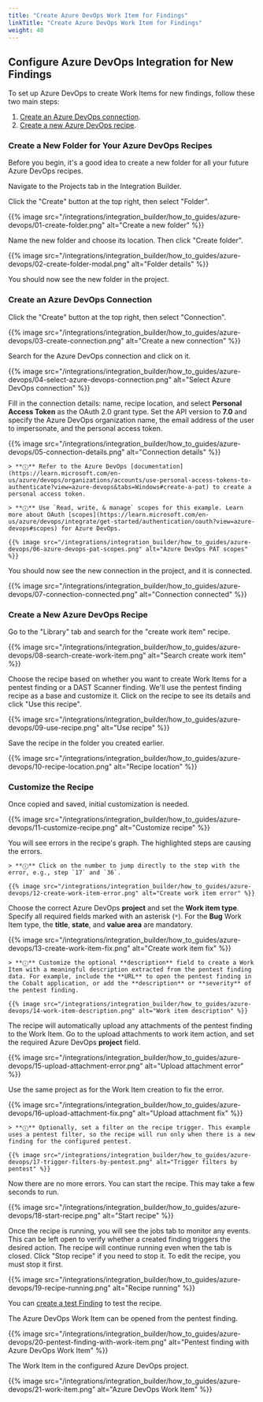 ```yaml
---
title: "Create Azure DevOps Work Item for Findings"
linkTitle: "Create Azure DevOps Work Item for Findings"
weight: 40
---
```


## Configure Azure DevOps Integration for New Findings

To set up Azure DevOps to create Work Items for new findings, follow these two main steps:

1. [Create an Azure DevOps connection](#create-an-azure-devops-connection).
2. [Create a new Azure DevOps recipe](#create-a-new-azure-devops-recipe).

### Create a New Folder for Your Azure DevOps Recipes

Before you begin, it's a good idea to create a new folder for all your future Azure DevOps recipes.

Navigate to the Projects tab in the Integration Builder.

Click the "Create" button at the top right, then select "Folder".

{{% image src="/integrations/integration_builder/how_to_guides/azure-devops/01-create-folder.png" alt="Create a new folder" %}}

Name the new folder and choose its location. Then click "Create folder".

{{% image src="/integrations/integration_builder/how_to_guides/azure-devops/02-create-folder-modal.png" alt="Folder details" %}}

You should now see the new folder in the project.

### Create an Azure DevOps Connection

Click the "Create" button at the top right, then select "Connection".

{{% image src="/integrations/integration_builder/how_to_guides/azure-devops/03-create-connection.png" alt="Create a new connection" %}}

Search for the Azure DevOps connection and click on it.

{{% image src="/integrations/integration_builder/how_to_guides/azure-devops/04-select-azure-devops-connection.png" alt="Select Azure DevOps connection" %}}

Fill in the connection details: name, recipe location, and select **Personal Access Token** as the OAuth 2.0 grant type. Set the API version to **7.0** and specify the Azure DevOps organization name, the email address of the user to impersonate, and the personal access token.

{{% image src="/integrations/integration_builder/how_to_guides/azure-devops/05-connection-details.png" alt="Connection details" %}}

    > **ⓘ** Refer to the Azure DevOps [documentation](https://learn.microsoft.com/en-us/azure/devops/organizations/accounts/use-personal-access-tokens-to-authenticate?view=azure-devops&tabs=Windows#create-a-pat) to create a personal access token.

    > **ⓘ** Use `Read, write, & manage` scopes for this example. Learn more about OAuth [scopes](https://learn.microsoft.com/en-us/azure/devops/integrate/get-started/authentication/oauth?view=azure-devops#scopes) for Azure DevOps.

    {{% image src="/integrations/integration_builder/how_to_guides/azure-devops/06-azure-devops-pat-scopes.png" alt="Azure DevOps PAT scopes" %}}

You should now see the new connection in the project, and it is connected.

{{% image src="/integrations/integration_builder/how_to_guides/azure-devops/07-connection-connected.png" alt="Connection connected" %}}

### Create a New Azure DevOps Recipe

Go to the "Library" tab and search for the "create work item" recipe.

{{% image src="/integrations/integration_builder/how_to_guides/azure-devops/08-search-create-work-item.png" alt="Search create work item" %}}

Choose the recipe based on whether you want to create Work Items for a pentest finding or a DAST Scanner finding. We'll use the pentest finding recipe as a base and customize it. Click on the recipe to see its details and click "Use this recipe".

{{% image src="/integrations/integration_builder/how_to_guides/azure-devops/09-use-recipe.png" alt="Use recipe" %}}

Save the recipe in the folder you created earlier.

{{% image src="/integrations/integration_builder/how_to_guides/azure-devops/10-recipe-location.png" alt="Recipe location" %}}

### Customize the Recipe

Once copied and saved, initial customization is needed.

{{% image src="/integrations/integration_builder/how_to_guides/azure-devops/11-customize-recipe.png" alt="Customize recipe" %}}

You will see errors in the recipe's graph. The highlighted steps are causing the errors.

    > **ⓘ** Click on the number to jump directly to the step with the error, e.g., step `17` and `36`.

    {{% image src="/integrations/integration_builder/how_to_guides/azure-devops/12-create-work-item-error.png" alt="Create work item error" %}}

Choose the correct Azure DevOps **project** and set the **Work item type**. Specify all required fields marked with an asterisk (`*`). For the **Bug** Work Item type, the **title**, **state**, and **value area** are mandatory.

{{% image src="/integrations/integration_builder/how_to_guides/azure-devops/13-create-work-item-fix.png" alt="Create work item fix" %}}

    > **ⓘ** Customize the optional **description** field to create a Work Item with a meaningful description extracted from the pentest finding data. For example, include the **URL** to open the pentest finding in the Cobalt application, or add the **description** or **severity** of the pentest finding.

    {{% image src="/integrations/integration_builder/how_to_guides/azure-devops/14-work-item-description.png" alt="Work item description" %}}

The recipe will automatically upload any attachments of the pentest finding to the Work Item. Go to the upload attachments to work item action, and set the required Azure DevOps **project** field.

{{% image src="/integrations/integration_builder/how_to_guides/azure-devops/15-upload-attachment-error.png" alt="Upload attachment error" %}}

Use the same project as for the Work Item creation to fix the error.

{{% image src="/integrations/integration_builder/how_to_guides/azure-devops/16-upload-attachment-fix.png" alt="Upload attachment fix" %}}

    > **ⓘ** Optionally, set a filter on the recipe trigger. This example uses a pentest filter, so the recipe will run only when there is a new finding for the configured pentest.

    {{% image src="/integrations/integration_builder/how_to_guides/azure-devops/17-trigger-filters-by-pentest.png" alt="Trigger filters by pentest" %}}

Now there are no more errors. You can start the recipe. This may take a few seconds to run.

{{% image src="/integrations/integration_builder/how_to_guides/azure-devops/18-start-recipe.png" alt="Start recipe" %}}

Once the recipe is running, you will see the jobs tab to monitor any events. This can be left open to verify whether a created finding triggers the desired action. The recipe will continue running even when the tab is closed. Click "Stop recipe" if you need to stop it. To edit the recipe, you must stop it first.

{{% image src="/integrations/integration_builder/how_to_guides/azure-devops/19-recipe-running.png" alt="Recipe running" %}}

You can [create a test Finding](/integrations/development/create-test-finding/) to test the recipe.

The Azure DevOps Work Item can be opened from the pentest finding.

{{% image src="/integrations/integration_builder/how_to_guides/azure-devops/20-pentest-finding-with-work-item.png" alt="Pentest finding with Azure DevOps Work Item" %}}

The Work Item in the configured Azure DevOps project.

{{% image src="/integrations/integration_builder/how_to_guides/azure-devops/21-work-item.png" alt="Azure DevOps Work Item" %}}
